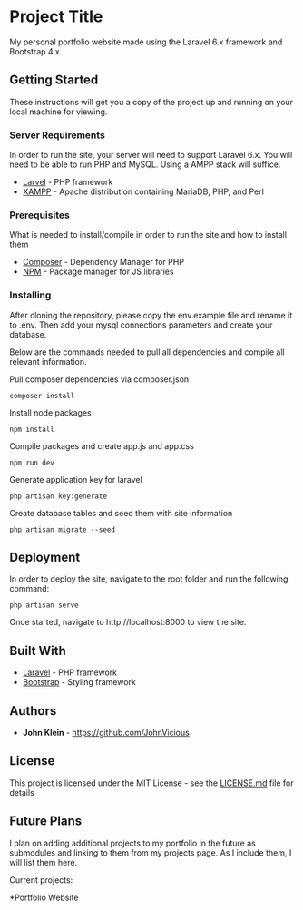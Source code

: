 # Project Title

My personal portfolio website made using the Laravel 6.x framework and Bootstrap 4.x.

## Getting Started

These instructions will get you a copy of the project up and running on your local machine for viewing.

### Server Requirements

In order to run the site, your server will need to support Laravel 6.x. You will need to be able to run PHP and MySQL. Using a AMPP stack will suffice.

* [Larvel](https://laravel.com/docs/6.x/installation) - PHP framework
* [XAMPP](https://www.apachefriends.org/download.html) - Apache distribution containing MariaDB, PHP, and Perl

### Prerequisites

What is needed to install/compile in order to run the site and how to install them

* [Composer](https://getcomposer.org/download/) - Dependency Manager for PHP
* [NPM](https://nodejs.org/en/) - Package manager for JS libraries

### Installing

After cloning the repository, please copy the env.example file and rename it to .env. Then add your mysql connections parameters and create your database.

Below are the commands needed to pull all dependencies and compile all relevant information.

Pull composer dependencies via composer.json
```
composer install
```

Install node packages
```
npm install
```

Compile packages and create app.js and app.css
```
npm run dev
```

Generate application key for laravel
```
php artisan key:generate
```

Create database tables and seed them with site information
```
php artisan migrate --seed
```

## Deployment

In order to deploy the site, navigate to the root folder and run the following command:
```
php artisan serve
```

Once started, navigate to http://localhost:8000 to view the site.

## Built With

* [Laravel](https://laravel.com/docs/6.x/installation) - PHP framework
* [Bootstrap](https://getbootstrap.com/docs/4.0/getting-started/introduction/) - Styling framework

## Authors

* **John Klein** - https://github.com/JohnVicious

## License

This project is licensed under the MIT License - see the [LICENSE.md](LICENSE.md) file for details

## Future Plans

I plan on adding additional projects to my portfolio in the future as submodules and linking to them from my projects page. As I include them, I will list them here.

Current projects:

*Portfolio Website